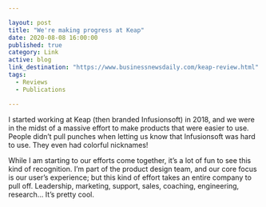 ```yaml
---

layout: post
title: "We're making progress at Keap"
date: 2020-08-08 16:00:00
published: true
category: Link
active: blog
link_destination: "https://www.businessnewsdaily.com/keap-review.html"
tags:
  - Reviews
  - Publications

---
```


I started working at Keap (then branded Infusionsoft) in 2018, and we were in the midst of a massive effort to make products that were easier to use. People didn’t pull punches when letting us know that Infusionsoft was hard to use. They even had colorful nicknames!

While I am starting to our efforts come together, it’s a lot of fun to see this kind of recognition. I’m part of the product design team, and our core focus is our user’s experience; but this kind of effort takes an entire company to pull off. Leadership, marketing, support, sales, coaching, engineering, research… It’s pretty cool. 